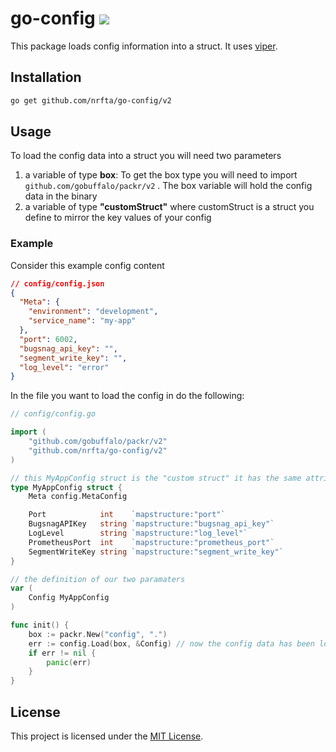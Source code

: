 # go-config ![](https://github.com/nrfta/go-config/v2/workflows/CI/badge.svg)

This package loads config information into a struct. It uses [viper](https://github.com/spf13/viper).

## Installation

```sh
go get github.com/nrfta/go-config/v2
```

## Usage

To load the config data into a struct you will need two parameters

1) a variable of type **box**:   To get the box type you will need to import ``` github.com/gobuffalo/packr/v2``` . The box variable will hold the config data in the binary
2) a variable of type **"customStruct"** where customStruct is a struct you define to mirror the key values of your config

### Example

Consider this example config content

```json
// config/config.json
{
  "Meta": {
    "environment": "development",
    "service_name": "my-app"
  },
  "port": 6002,
  "bugsnag_api_key": "",
  "segment_write_key": "",
  "log_level": "error"
}
```

In the file you want to load the config in do the following:

```go
// config/config.go

import (
	"github.com/gobuffalo/packr/v2"
	"github.com/nrfta/go-config/v2"
)

// this MyAppConfig struct is the "custom struct" it has the same attributes that mirror the config json above
type MyAppConfig struct {
	Meta config.MetaConfig

	Port            int    `mapstructure:"port"`
	BugsnagAPIKey   string `mapstructure:"bugsnag_api_key"`
	LogLevel        string `mapstructure:"log_level"`
	PrometheusPort  int    `mapstructure:"prometheus_port"`
	SegmentWriteKey string `mapstructure:"segment_write_key"`
}

// the definition of our two paramaters
var (
	Config MyAppConfig
)

func init() {
	box := packr.New("config", ".")
	err := config.Load(box, &Config) // now the config data has been loaded into appConfig
	if err != nil {
		panic(err)
	}
}
```

## License

This project is licensed under the [MIT License](LICENSE.md).
